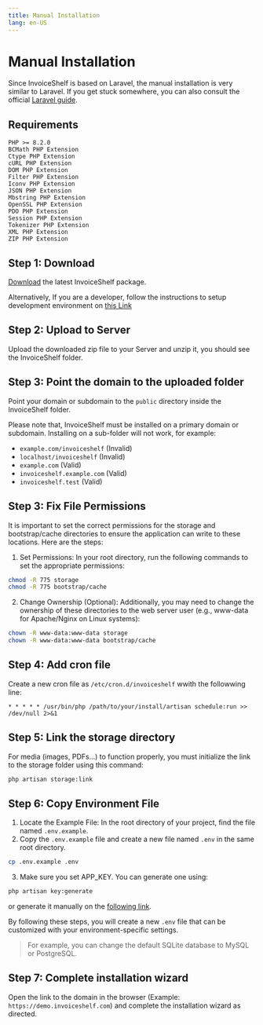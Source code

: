 ```yaml
---
title: Manual Installation
lang: en-US
---
```


# Manual Installation

Since InvoiceShelf is based on Laravel, the manual installation is very similar to Laravel. If you get stuck somewhere, you can also consult the official [Laravel guide](https://laravel.com/docs/11.x/deployment#nginx).

## Requirements

```
PHP >= 8.2.0
BCMath PHP Extension
Ctype PHP Extension
cURL PHP Extension
DOM PHP Extension
Filter PHP Extension
Iconv PHP Extension
JSON PHP Extension
Mbstring PHP Extension
OpenSSL PHP Extension
PDO PHP Extension
Session PHP Extension
Tokenizer PHP Extension
XML PHP Extension
ZIP PHP Extension
```

## Step 1: Download

[Download](http://invoiceshelf.com/) the latest InvoiceShelf package.

Alternatively, If you are a developer, follow the instructions to setup development environment on [this Link](../developer-guide.md)

## Step 2: Upload to Server

Upload the downloaded zip file to your Server and unzip it, you should see the InvoiceShelf folder.

## Step 3: Point the domain to the uploaded folder

Point your domain or subdomain to the `public` directory inside the InvoiceShelf folder.

Please note that, InvoiceShelf must be installed on a primary domain or subdomain. Installing on a sub-folder will not work, for example:

- `example.com/invoiceshelf` (Invalid)
- `localhost/invoiceshelf` (Invalid)
- `example.com` (Valid)
- `invoiceshelf.example.com` (Valid)
- `invoiceshelf.test` (Valid)

## Step 3: Fix File Permissions

It is important to set the correct permissions for the storage and bootstrap/cache directories to ensure the application can write to these locations. Here are the steps:

1. Set Permissions: In your root directory, run the following commands to set the appropriate permissions:

```sh
chmod -R 775 storage
chmod -R 775 bootstrap/cache
```

2. Change Ownership (Optional): Additionally, you may need to change the ownership of these directories to the web server user (e.g., www-data for Apache/Nginx on Linux systems):

```sh
chown -R www-data:www-data storage
chown -R www-data:www-data bootstrap/cache
```

## Step 4: Add cron file

Create a new cron file as `/etc/cron.d/invoiceshelf` wwith the followwing line:

```cron
* * * * * /usr/bin/php /path/to/your/install/artisan schedule:run >> /dev/null 2>&1
```

## Step 5: Link the storage directory

For media (images, PDFs...) to function properly, you must initialize the link to the storage folder using this command:

```sh
php artisan storage:link
```

## Step 6: Copy Environment File

1. Locate the Example File: In the root directory of your project, find the file named `.env.example`.
2. Copy the `.env.example` file and create a new file named `.env` in the same root directory.

```sh
cp .env.example .env
```
3. Make sure you set APP_KEY. You can generate one using:

```sh
php artisan key:generate
```

or generate it manually on the [following link](https://generate-random.org/laravel-key-generator).

By following these steps, you will create a new `.env` file that can be customized with your environment-specific settings.

> For example, you can change the default SQLite database to MySQL or PostgreSQL.

## Step 7: Complete installation wizard

Open the link to the domain in the browser (Example: `https://demo.invoiceshelf.com`) and complete the installation wizard as directed.
